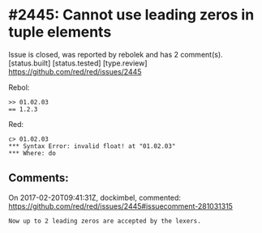 
#2445: Cannot use leading zeros in tuple elements
================================================================================
Issue is closed, was reported by rebolek and has 2 comment(s).
[status.built] [status.tested] [type.review]
<https://github.com/red/red/issues/2445>

Rebol:

```
>> 01.02.03
== 1.2.3
```

Red:

```
c> 01.02.03
*** Syntax Error: invalid float! at "01.02.03"
*** Where: do
```


Comments:
--------------------------------------------------------------------------------

On 2017-02-20T09:41:31Z, dockimbel, commented:
<https://github.com/red/red/issues/2445#issuecomment-281031315>

    Now up to 2 leading zeros are accepted by the lexers.

